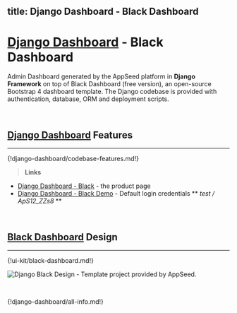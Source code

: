 title: Django Dashboard - Black Dashboard
---

# [Django Dashboard](http://appseed.us/admin-dashboards/django) - Black Dashboard

Admin Dashboard generated by the AppSeed platform in **Django Framework** on top of Black Dashboard (free version), an open-source Bootstrap 4 dashboard template. The Django codebase is provided with authentication, database, ORM and deployment scripts. 

<br />

## [Django Dashboard](http://appseed.us/admin-dashboards/django) Features
---

{!django-dashboard/codebase-features.md!}

> **Links**

- [Django Dashboard - Black](https://appseed.us/admin-dashboards/django-dashboard-black) - the product page
- [Django Dashboard - Black Demo](https://django-dashboard-black.appseed.us/login/) - Default login credentials ** *test / ApS12_ZZs8* **

<br />

## [Black Dashboard](/bootstrap-template/black-dashboard/) Design
---

{!ui-kit/black-dashboard.md!}

![Django Black Design - Template project provided by AppSeed.](https://raw.githubusercontent.com/app-generator/django-dashboard-black/master/media/django-dashboard-black-screen.png)

<br />

{!django-dashboard/all-info.md!}
